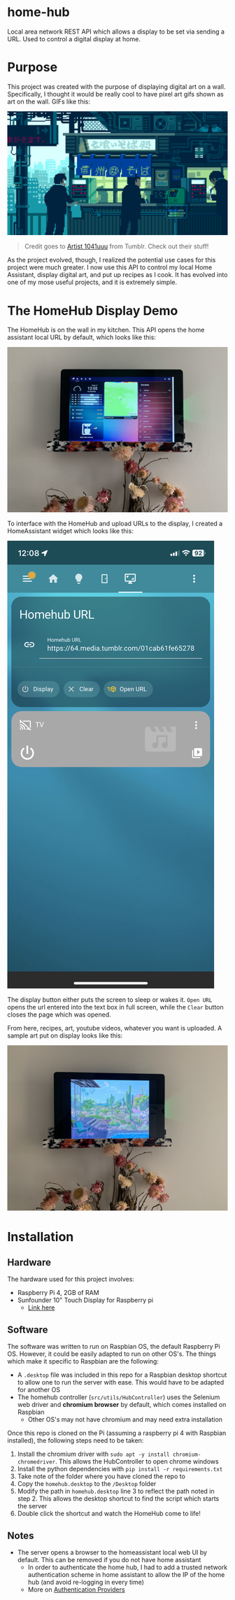 # home-hub
Local area network REST API which allows a display to be set via sending a URL. Used to control a digital display at home.

# Purpose
This project was created with the purpose of displaying digital art on a wall. Specifically, I thought it would be really cool to have pixel art gifs shown as art on the wall. GIFs like this:

![Sample Art](assets/sample_art.gif)
> Credit goes to [Artist 1041uuu](https://1041uuu.tumblr.com/) from Tumblr. Check out their stuff!

As the project evolved, though, I realized the potential use cases for this project were much greater. I now use this API to control my local Home Assistant, display digital art, and put up recipes as I cook. It has evolved into one of my mose useful projects, and it is extremely simple.

# The HomeHub Display Demo
The HomeHub is on the wall in my kitchen. This API opens the home assistant local URL by default, which looks like this:

![Home Assistant](assets/home_assistant_on_display.jpg)

To interface with the HomeHub and upload URLs to the display, I created a HomeAssistant widget which looks like this:

![iPhone HomeHub Interface](assets/iphone_home_assistant_interface.PNG)

The display button either puts the screen to sleep or wakes it. `Open URL` opens the url entered into the text box in full screen, while the `Clear` button closes the page which was opened.

From here, recipes, art, youtube videos, whatever you want is uploaded. A sample art put on display looks like this:

![Sample Art On Display](assets/sample_art_on_display.jpg)

# Installation
## Hardware
The hardware used for this project involves:
* Raspberry Pi 4, 2GB of RAM
* Sunfounder 10" Touch Display for Raspberry pi
    * [Link here](https://www.sunfounder.com/products/10inch-touchscreen-for-raspberrypi)

## Software
The software was written to run on Raspbian OS, the default Raspberry Pi OS. However, it could be easily adapted to run on other OS's. The things which make it specific to Raspbian are the following:
* A `.desktop` file was included in this repo for a Raspbian desktop shortcut to allow one to run the server with ease. This would have to be adapted for another OS
* The homehub controller (`src/utils/HubController`) uses the Selenium web driver and **chromium browser** by default, which comes installed on Raspbian
    * Other OS's may not have chromium and may need extra installation

Once this repo is cloned on the Pi (assuming a raspberry pi 4 with Raspbian installed), the following steps need to be taken:
1. Install the chromium driver with `sudo apt -y install chromium-chromedriver`. This allows the HubController to open chrome windows
2. Install the python dependencies with `pip install -r requirements.txt`
3. Take note of the folder where you have cloned the repo to
4. Copy the `homehub.desktop` to the `/Desktop` folder
5. Modify the path in `homehub.desktop` line 3 to reflect the path noted in step 2. This allows the desktop shortcut to find the script which starts the server
6. Double click the shortcut and watch the HomeHub come to life!

## Notes
* The server opens a browser to the homeassistant local web UI by default. This can be removed if you do not have home assistant
    * In order to authenticate the home hub, I had to add a trusted network authentication scheme in home assistant to allow the IP of the home hub (and avoid re-logging in every time)
    * More on [Authentication Providers](https://www.home-assistant.io/docs/authentication/providers/)

